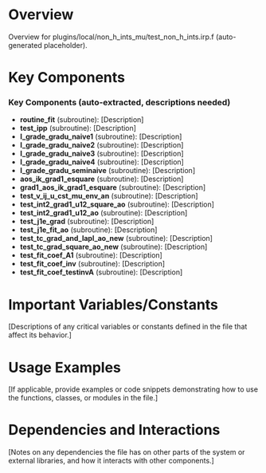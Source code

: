 # Overview

Overview for plugins/local/non_h_ints_mu/test_non_h_ints.irp.f (auto-generated placeholder).

# Key Components

### Key Components (auto-extracted, descriptions needed)
- **routine_fit** (subroutine): [Description]
- **test_ipp** (subroutine): [Description]
- **I_grade_gradu_naive1** (subroutine): [Description]
- **I_grade_gradu_naive2** (subroutine): [Description]
- **I_grade_gradu_naive3** (subroutine): [Description]
- **I_grade_gradu_naive4** (subroutine): [Description]
- **I_grade_gradu_seminaive** (subroutine): [Description]
- **aos_ik_grad1_esquare** (subroutine): [Description]
- **grad1_aos_ik_grad1_esquare** (subroutine): [Description]
- **test_v_ij_u_cst_mu_env_an** (subroutine): [Description]
- **test_int2_grad1_u12_square_ao** (subroutine): [Description]
- **test_int2_grad1_u12_ao** (subroutine): [Description]
- **test_j1e_grad** (subroutine): [Description]
- **test_j1e_fit_ao** (subroutine): [Description]
- **test_tc_grad_and_lapl_ao_new** (subroutine): [Description]
- **test_tc_grad_square_ao_new** (subroutine): [Description]
- **test_fit_coef_A1** (subroutine): [Description]
- **test_fit_coef_inv** (subroutine): [Description]
- **test_fit_coef_testinvA** (subroutine): [Description]

# Important Variables/Constants

[Descriptions of any critical variables or constants defined in the file that affect its behavior.]

# Usage Examples

[If applicable, provide examples or code snippets demonstrating how to use the functions, classes, or modules in the file.]

# Dependencies and Interactions

[Notes on any dependencies the file has on other parts of the system or external libraries, and how it interacts with other components.]
